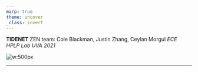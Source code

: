 ```yaml
---
marp: true
theme: uncover
_class: invert
---
```

**TIDENET**
ZEN team: Cole Blackman, Justin Zhang, Ceylan Morgul
*ECE HPLP Lab UVA 2021*

![w:500px](https://user-images.githubusercontent.com/20258533/127727938-ccdee7c5-3582-4c0c-a487-ed6c02af17ac.png)

---
